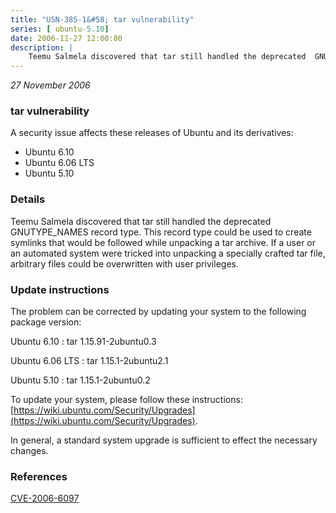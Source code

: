 ```yaml
---
title: "USN-385-1&#58; tar vulnerability"
series: [ ubuntu-5.10]
date: 2006-11-27 12:00:00
description: |
    Teemu Salmela discovered that tar still handled the deprecated  GNUTYPE_NAMES record type.  This record type could be used to create  symlinks that would be followed while unpacking a tar archive.  If a  user or an automated system were tricked into unpacking a specially  crafted tar file, arbitrary files could be overwritten with user  privileges.
--- 
```

 
 

*27 November 2006*

### tar vulnerability

A security issue affects these releases of Ubuntu and its derivatives:

* Ubuntu 6.10
* Ubuntu 6.06 LTS
* Ubuntu 5.10

### Details

Teemu Salmela discovered that tar still handled the deprecated GNUTYPE_NAMES record type. This record type could be used to create symlinks that would be followed while unpacking a tar archive. If a user or an automated system were tricked into unpacking a specially crafted tar file, arbitrary files could be overwritten with user privileges.

### Update instructions

The problem can be corrected by updating your system to the following package version:

Ubuntu 6.10
 : tar <span>1.15.91-2ubuntu0.3</span>

Ubuntu 6.06 LTS
 : tar <span>1.15.1-2ubuntu2.1</span>

Ubuntu 5.10
 : tar <span>1.15.1-2ubuntu0.2</span>

To update your system, please follow these instructions: [https://wiki.ubuntu.com/Security/Upgrades](https://wiki.ubuntu.com/Security/Upgrades).

In general, a standard system upgrade is sufficient to effect the necessary changes.

### References

 
 [CVE-2006-6097](http://people.ubuntu.com/~ubuntu-security/cve/CVE-2006-6097)
 

